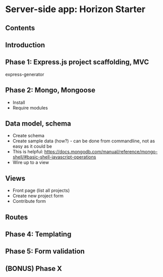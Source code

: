 # Server-side app: Horizon Starter

## Contents

## Introduction

## Phase 1: Express.js project scaffolding, MVC

express-generator

## Phase 2: Mongo, Mongoose

- Install
- Require modules

## Data model, schema

- Create schema
- Create sample data (how?) - can be done from commandline, not as
easy as it could be
 - This is helpful: https://docs.mongodb.com/manual/reference/mongo-shell/#basic-shell-javascript-operations
- Wire up to a view

## Views

- Front page (list all projects)
- Create new project form
- Contribute form

## Routes

## Phase 4: Templating

## Phase 5: Form validation

## (BONUS) Phase X

